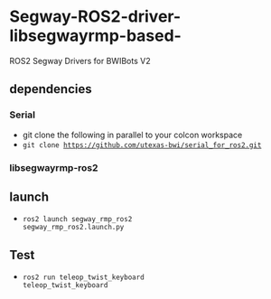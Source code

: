 # Segway-ROS2-driver-libsegwayrmp-based-
ROS2 Segway Drivers for BWIBots V2

## dependencies
### Serial
- git clone the following in parallel to your colcon workspace
- <code>git clone https://github.com/utexas-bwi/serial_for_ros2.git</code>

### libsegwayrmp-ros2

## launch
- <code>ros2 launch segway_rmp_ros2 segway_rmp_ros2.launch.py</code>
  
## Test
- <code>ros2 run teleop_twist_keyboard teleop_twist_keyboard</code>
